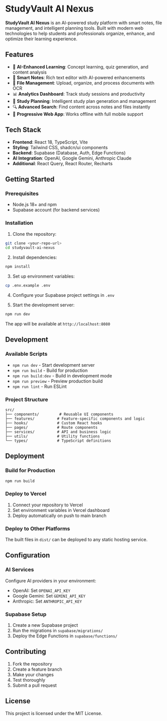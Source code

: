 # StudyVault AI Nexus

**StudyVault AI Nexus** is an AI-powered study platform with smart notes, file management, and intelligent planning tools. Built with modern web technologies to help students and professionals organize, enhance, and optimize their learning experience.

## Features

- 🤖 **AI-Enhanced Learning**: Concept learning, quiz generation, and content analysis
- 📝 **Smart Notes**: Rich text editor with AI-powered enhancements
- 📁 **File Management**: Upload, organize, and process documents with OCR
- 📊 **Analytics Dashboard**: Track study sessions and productivity
- 🎯 **Study Planning**: Intelligent study plan generation and management
- 🔍 **Advanced Search**: Find content across notes and files instantly
- 📱 **Progressive Web App**: Works offline with full mobile support

## Tech Stack

- **Frontend**: React 18, TypeScript, Vite
- **Styling**: Tailwind CSS, shadcn/ui components
- **Backend**: Supabase (Database, Auth, Edge Functions)
- **AI Integration**: OpenAI, Google Gemini, Anthropic Claude
- **Additional**: React Query, React Router, Recharts

## Getting Started

### Prerequisites

- Node.js 18+ and npm
- Supabase account (for backend services)

### Installation

1. Clone the repository:
```bash
git clone <your-repo-url>
cd studyvault-ai-nexus
```

2. Install dependencies:
```bash
npm install
```

3. Set up environment variables:
```bash
cp .env.example .env
```

4. Configure your Supabase project settings in `.env`

5. Start the development server:
```bash
npm run dev
```

The app will be available at `http://localhost:8080`

## Development

### Available Scripts

- `npm run dev` - Start development server
- `npm run build` - Build for production
- `npm run build:dev` - Build in development mode
- `npm run preview` - Preview production build
- `npm run lint` - Run ESLint

### Project Structure

```
src/
├── components/         # Reusable UI components
├── features/          # Feature-specific components and logic
├── hooks/             # Custom React hooks
├── pages/             # Route components
├── services/          # API and business logic
├── utils/             # Utility functions
└── types/             # TypeScript definitions
```

## Deployment

### Build for Production

```bash
npm run build
```

### Deploy to Vercel

1. Connect your repository to Vercel
2. Set environment variables in Vercel dashboard
3. Deploy automatically on push to main branch

### Deploy to Other Platforms

The built files in `dist/` can be deployed to any static hosting service.

## Configuration

### AI Services

Configure AI providers in your environment:
- OpenAI: Set `OPENAI_API_KEY`
- Google Gemini: Set `GEMINI_API_KEY`
- Anthropic: Set `ANTHROPIC_API_KEY`

### Supabase Setup

1. Create a new Supabase project
2. Run the migrations in `supabase/migrations/`
3. Deploy the Edge Functions in `supabase/functions/`

## Contributing

1. Fork the repository
2. Create a feature branch
3. Make your changes
4. Test thoroughly
5. Submit a pull request

## License

This project is licensed under the MIT License.